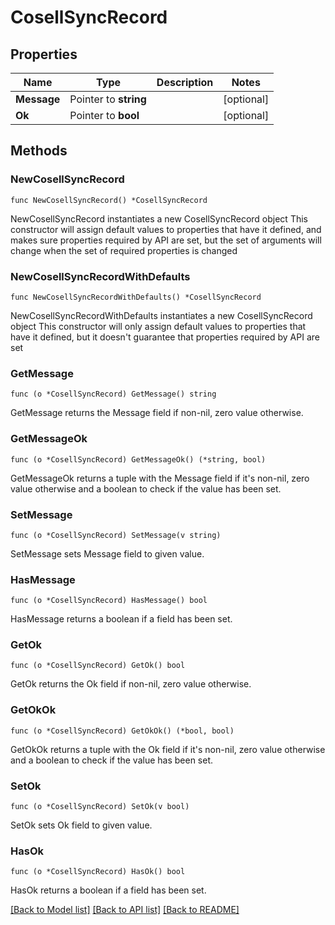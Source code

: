 # CosellSyncRecord

## Properties

Name | Type | Description | Notes
------------ | ------------- | ------------- | -------------
**Message** | Pointer to **string** |  | [optional] 
**Ok** | Pointer to **bool** |  | [optional] 

## Methods

### NewCosellSyncRecord

`func NewCosellSyncRecord() *CosellSyncRecord`

NewCosellSyncRecord instantiates a new CosellSyncRecord object
This constructor will assign default values to properties that have it defined,
and makes sure properties required by API are set, but the set of arguments
will change when the set of required properties is changed

### NewCosellSyncRecordWithDefaults

`func NewCosellSyncRecordWithDefaults() *CosellSyncRecord`

NewCosellSyncRecordWithDefaults instantiates a new CosellSyncRecord object
This constructor will only assign default values to properties that have it defined,
but it doesn't guarantee that properties required by API are set

### GetMessage

`func (o *CosellSyncRecord) GetMessage() string`

GetMessage returns the Message field if non-nil, zero value otherwise.

### GetMessageOk

`func (o *CosellSyncRecord) GetMessageOk() (*string, bool)`

GetMessageOk returns a tuple with the Message field if it's non-nil, zero value otherwise
and a boolean to check if the value has been set.

### SetMessage

`func (o *CosellSyncRecord) SetMessage(v string)`

SetMessage sets Message field to given value.

### HasMessage

`func (o *CosellSyncRecord) HasMessage() bool`

HasMessage returns a boolean if a field has been set.

### GetOk

`func (o *CosellSyncRecord) GetOk() bool`

GetOk returns the Ok field if non-nil, zero value otherwise.

### GetOkOk

`func (o *CosellSyncRecord) GetOkOk() (*bool, bool)`

GetOkOk returns a tuple with the Ok field if it's non-nil, zero value otherwise
and a boolean to check if the value has been set.

### SetOk

`func (o *CosellSyncRecord) SetOk(v bool)`

SetOk sets Ok field to given value.

### HasOk

`func (o *CosellSyncRecord) HasOk() bool`

HasOk returns a boolean if a field has been set.


[[Back to Model list]](../README.md#documentation-for-models) [[Back to API list]](../README.md#documentation-for-api-endpoints) [[Back to README]](../README.md)


